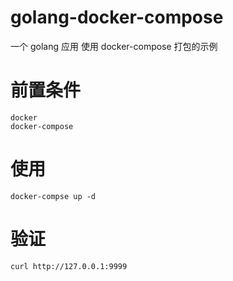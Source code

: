 # golang-docker-compose
一个 golang 应用 使用 docker-compose 打包的示例

# 前置条件
```
docker 
docker-compose
```

# 使用
```
docker-compse up -d
```

# 验证
```
curl http://127.0.0.1:9999
```